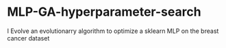 # MLP-GA-hyperparameter-search
I Evolve an evolutionarry algorithm to optimize a sklearn MLP on the breast cancer dataset
